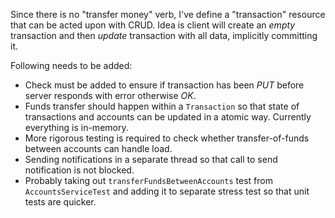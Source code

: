 Since there is no "transfer money" verb, I've define a "transaction" resource that can be acted upon with CRUD. Idea is client will create
an *empty* transaction and then *update* transaction with all data, implicitly committing it.

Following needs to be added:
* Check must be added to ensure if transaction has been *PUT* before server responds with error otherwise *OK*.
* Funds transfer should happen within a `Transaction` so that state of transactions and accounts can be updated in a atomic way. 
  Currently everything is in-memory.
* More rigorous testing is required to check whether transfer-of-funds between accounts can handle load.
* Sending notifications in a separate thread so that call to send notification is not blocked.
* Probably taking out `transferFundsBetweenAccounts` test from `AccountsServiceTest` and adding it to separate stress test so that unit tests are quicker.